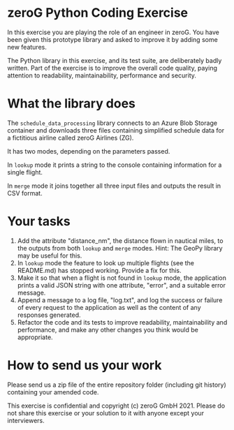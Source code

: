 # zeroG Python Coding Exercise

In this exercise you are playing the role of an engineer in zeroG. You have been given
this prototype library and asked to improve it by adding some new features.

The Python library in this exercise, and its test suite, are deliberately badly written.
Part of the exercise is to improve the overall code quality, paying attention to 
readability, maintainability, performance and security. 


# What the library does

The `schedule_data_processing` library connects to an Azure Blob Storage container and
downloads three files containing simplified schedule data for a fictitious airline
called zeroG Airlines (ZG).

It has two modes, depending on the parameters passed. 

In `lookup` mode it prints a string to the console containing information for a single flight.

In `merge` mode it joins together all three input files and outputs the result in CSV format.


# Your tasks

 1. Add the attribute "distance_nm", the distance flown in nautical miles, to the outputs from 
    both `lookup` and `merge` modes. Hint: The GeoPy library may be useful for this.
 2. In `lookup` mode the feature to look up multiple flights (see the README.md) has stopped
    working. Provide a fix for this.
 3. Make it so that when a flight is not found in `lookup` mode, the application prints
    a valid JSON string with one attribute, "error", and a suitable error message.
 4. Append a message to a log file, "log.txt", and log the success or failure of every
    request to the application as well as the content of any responses generated.
 5. Refactor the code and its tests to improve readability, maintainability and performance,
    and make any other changes you think would be appropriate. 

# How to send us your work

Please send us a zip file of the entire repository folder (including git history) containing
your amended code.

This exercise is confidential and copyright (c) zeroG GmbH 2021. 
Please do not share this exercise or your solution to it with anyone except your interviewers.